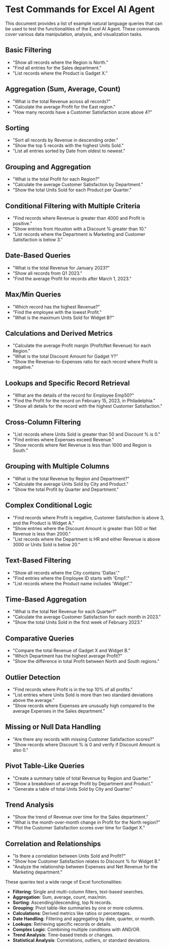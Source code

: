 # Test Commands for Excel AI Agent

This document provides a list of example natural language queries that can be used to test the functionalities of the Excel AI Agent. These commands cover various data manipulation, analysis, and visualization tasks.

## Basic Filtering

*   "Show all records where the Region is North."
*   "Find all entries for the Sales department."
*   "List records where the Product is Gadget X."

## Aggregation (Sum, Average, Count)

*   "What is the total Revenue across all records?"
*   "Calculate the average Profit for the East region."
*   "How many records have a Customer Satisfaction score above 4?"

## Sorting

*   "Sort all records by Revenue in descending order."
*   "Show the top 5 records with the highest Units Sold."
*   "List all entries sorted by Date from oldest to newest."

## Grouping and Aggregation

*   "What is the total Profit for each Region?"
*   "Calculate the average Customer Satisfaction by Department."
*   "Show the total Units Sold for each Product per Quarter."

## Conditional Filtering with Multiple Criteria

*   "Find records where Revenue is greater than 4000 and Profit is positive."
*   "Show entries from Houston with a Discount % greater than 10."
*   "List records where the Department is Marketing and Customer Satisfaction is below 3."

## Date-Based Queries

*   "What is the total Revenue for January 2023?"
*   "Show all records from Q1 2023."
*   "Find the average Profit for records after March 1, 2023."

## Max/Min Queries

*   "Which record has the highest Revenue?"
*   "Find the employee with the lowest Profit."
*   "What is the maximum Units Sold for Widget B?"

## Calculations and Derived Metrics

*   "Calculate the average Profit margin (Profit/Net Revenue) for each Region."
*   "What is the total Discount Amount for Gadget Y?"
*   "Show the Revenue-to-Expenses ratio for each record where Profit is negative."

## Lookups and Specific Record Retrieval

*   "What are the details of the record for Employee Emp50?"
*   "Find the Profit for the record on February 15, 2023, in Philadelphia."
*   "Show all details for the record with the highest Customer Satisfaction."

## Cross-Column Filtering

*   "List records where Units Sold is greater than 50 and Discount % is 0."
*   "Find entries where Expenses exceed Revenue."
*   "Show records where Net Revenue is less than 1000 and Region is South."

## Grouping with Multiple Columns

*   "What is the total Revenue by Region and Department?"
*   "Calculate the average Units Sold by City and Product."
*   "Show the total Profit by Quarter and Department."

## Complex Conditional Logic

*   "Find records where Profit is negative, Customer Satisfaction is above 3, and the Product is Widget A."
*   "Show entries where the Discount Amount is greater than 500 or Net Revenue is less than 2000."
*   "List records where the Department is HR and either Revenue is above 3000 or Units Sold is below 20."

## Text-Based Filtering

*   "Show all records where the City contains 'Dallas'."
*   "Find entries where the Employee ID starts with 'Emp1'."
*   "List records where the Product name includes 'Widget'."

## Time-Based Aggregation

*   "What is the total Net Revenue for each Quarter?"
*   "Calculate the average Customer Satisfaction for each month in 2023."
*   "Show the total Units Sold in the first week of February 2023."

## Comparative Queries

*   "Compare the total Revenue of Gadget X and Widget B."
*   "Which Department has the highest average Profit?"
*   "Show the difference in total Profit between North and South regions."

## Outlier Detection

*   "Find records where Profit is in the top 10% of all profits."
*   "List entries where Units Sold is more than two standard deviations above the average."
*   "Show records where Expenses are unusually high compared to the average Expenses in the Sales department."

## Missing or Null Data Handling

*   "Are there any records with missing Customer Satisfaction scores?"
*   "Show records where Discount % is 0 and verify if Discount Amount is also 0."

## Pivot Table-Like Queries

*   "Create a summary table of total Revenue by Region and Quarter."
*   "Show a breakdown of average Profit by Department and Product."
*   "Generate a table of total Units Sold by City and Quarter."

## Trend Analysis

*   "Show the trend of Revenue over time for the Sales department."
*   "What is the month-over-month change in Profit for the North region?"
*   "Plot the Customer Satisfaction scores over time for Gadget X."

## Correlation and Relationships

*   "Is there a correlation between Units Sold and Profit?"
*   "Show how Customer Satisfaction relates to Discount % for Widget B."
*   "Analyze the relationship between Expenses and Net Revenue for the Marketing department."

These queries test a wide range of Excel functionalities:

*   **Filtering**: Single and multi-column filters, text-based searches.
*   **Aggregation**: Sum, average, count, max/min.
*   **Sorting**: Ascending/descending, top N records.
*   **Grouping**: Pivot table-like summaries by one or more columns.
*   **Calculations**: Derived metrics like ratios or percentages.
*   **Date Handling**: Filtering and aggregating by date, quarter, or month.
*   **Lookups**: Retrieving specific records or details.
*   **Complex Logic**: Combining multiple conditions with AND/OR.
*   **Trend Analysis**: Time-based trends or changes.
*   **Statistical Analysis**: Correlations, outliers, or standard deviations.
